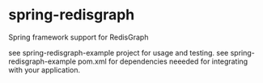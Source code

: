 # spring-redisgraph
Spring framework support for RedisGraph

see spring-redisgraph-example project for usage and testing.
see spring-redisgraph-example pom.xml for dependencies neeeded for integrating with your application.
